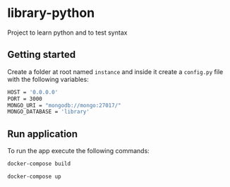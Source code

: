 # library-python
Project to learn python and to test syntax

## Getting started

Create a folder at root named `instance` and inside it create a `config.py` file with the following variables: 

```sh
HOST = '0.0.0.0'
PORT = 3000
MONGO_URI = "mongodb://mongo:27017/"
MONGO_DATABASE = 'library'
```

## Run application

To run the app execute the following commands:

```sh
docker-compose build
```

```sh
docker-compose up

